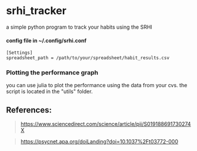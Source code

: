 # srhi_tracker
a simple python program to track your habits using the SRHI 



#### config file in ~/.config/srhi.conf
```
[Settings]
spreadsheet_path = /path/to/your/spreadsheet/habit_results.csv

```

### Plotting the performance graph
you can use julia to plot the performance using the data from your cvs.
the script is located in the "utils" folder.




## References:
> https://www.sciencedirect.com/science/article/pii/S019188691730274X

> https://psycnet.apa.org/doiLanding?doi=10.1037%2Ft03772-000
